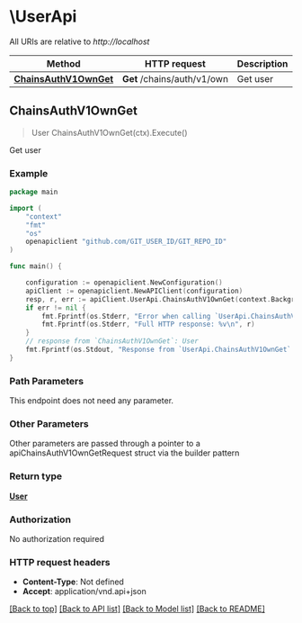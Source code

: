 # \UserApi

All URIs are relative to *http://localhost*

Method | HTTP request | Description
------------- | ------------- | -------------
[**ChainsAuthV1OwnGet**](UserApi.md#ChainsAuthV1OwnGet) | **Get** /chains/auth/v1/own | Get user



## ChainsAuthV1OwnGet

> User ChainsAuthV1OwnGet(ctx).Execute()

Get user



### Example

```go
package main

import (
    "context"
    "fmt"
    "os"
    openapiclient "github.com/GIT_USER_ID/GIT_REPO_ID"
)

func main() {

    configuration := openapiclient.NewConfiguration()
    apiClient := openapiclient.NewAPIClient(configuration)
    resp, r, err := apiClient.UserApi.ChainsAuthV1OwnGet(context.Background()).Execute()
    if err != nil {
        fmt.Fprintf(os.Stderr, "Error when calling `UserApi.ChainsAuthV1OwnGet``: %v\n", err)
        fmt.Fprintf(os.Stderr, "Full HTTP response: %v\n", r)
    }
    // response from `ChainsAuthV1OwnGet`: User
    fmt.Fprintf(os.Stdout, "Response from `UserApi.ChainsAuthV1OwnGet`: %v\n", resp)
}
```

### Path Parameters

This endpoint does not need any parameter.

### Other Parameters

Other parameters are passed through a pointer to a apiChainsAuthV1OwnGetRequest struct via the builder pattern


### Return type

[**User**](User.md)

### Authorization

No authorization required

### HTTP request headers

- **Content-Type**: Not defined
- **Accept**: application/vnd.api+json

[[Back to top]](#) [[Back to API list]](../README.md#documentation-for-api-endpoints)
[[Back to Model list]](../README.md#documentation-for-models)
[[Back to README]](../README.md)

